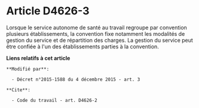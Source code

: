 # Article D4626-3

Lorsque le service autonome de santé au travail regroupe par convention plusieurs établissements, la convention fixe
notamment les modalités de gestion du service et de répartition des charges. La gestion du service peut être confiée à l'un
des établissements parties à la convention.

**Liens relatifs à cet article**

	**Modifié par**:

	  - Décret n°2015-1588 du 4 décembre 2015 - art. 3

	**Cite**:

	  - Code du travail - art. D4626-2
